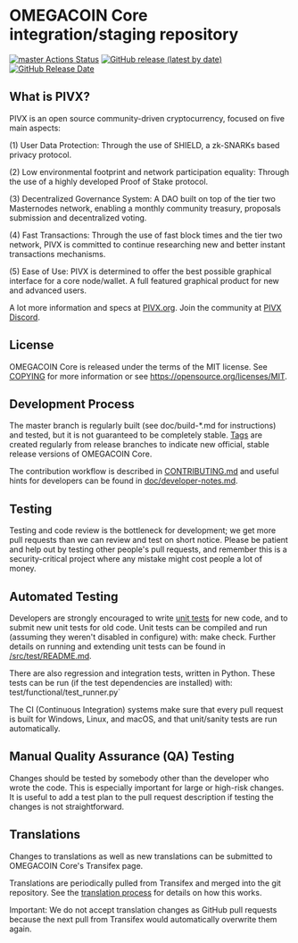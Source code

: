 OMEGACOIN Core integration/staging repository
=====================================

[![master Actions Status](https://github.com/Cobra-Technologies-GmbH/OmegaCoin/workflows/CI%20Actions%20for%20PIVX/badge.svg)](https://github.com/Cobra-Technologies-GmbH/OmegaCoin/actions)
[![GitHub release (latest by date)](https://img.shields.io/github/v/release/Cobra-Technologies-GmbH/OmegaCoin?color=%235c4b7d&cacheSeconds=3600)](https://github.com/Cobra-Technologies-GmbH/OmegaCoin/releases)
[![GitHub Release Date](https://img.shields.io/github/release-date/Cobra-Technologies-GmbH/OmegaCoin?color=%235c4b7d&cacheSeconds=3600)](https://github.com/Cobra-Technologies-GmbH/OmegaCoin/releases)

## What is PIVX?

PIVX is an open source community-driven cryptocurrency, focused on five main aspects:

(1) User Data Protection: Through the use of SHIELD, a zk-SNARKs based privacy protocol.

(2) Low environmental footprint and network participation equality: Through the use of a highly developed Proof of Stake protocol.

(3) Decentralized Governance System: A DAO built on top of the tier two Masternodes network, enabling a monthly community treasury, proposals submission and decentralized voting.

(4) Fast Transactions: Through the use of fast block times and the tier two network, PIVX is committed to continue researching new and better instant transactions mechanisms.

(5) Ease of Use: PIVX is determined to offer the best possible graphical interface for a core node/wallet. A full featured graphical product for new and advanced users.

A lot more information and specs at [PIVX.org](https://www.pivx.org/). Join the community at [PIVX Discord](https://discordapp.com/invite/jzqVsJd).

## License
OMEGACOIN Core is released under the terms of the MIT license. See [COPYING](https://github.com/PIVX-Project/PIVX/blob/master/COPYING) for more information or see https://opensource.org/licenses/MIT.

## Development Process

The master branch is regularly built (see doc/build-*.md for instructions) and tested, but it is not guaranteed to be completely stable. [Tags](https://github.com/PIVX-Project/PIVX/tags) are created regularly from release branches to indicate new official, stable release versions of OMEGACOIN Core.

The contribution workflow is described in [CONTRIBUTING.md](https://github.com/PIVX-Project/PIVX/blob/master/CONTRIBUTING.md) and useful hints for developers can be found in [doc/developer-notes.md](https://github.com/PIVX-Project/PIVX/blob/master/doc/developer-notes.md).

## Testing

Testing and code review is the bottleneck for development; we get more pull requests than we can review and test on short notice. Please be patient and help out by testing other people's pull requests, and remember this is a security-critical project where any mistake might cost people a lot of money.

## Automated Testing

Developers are strongly encouraged to write [unit tests](https://github.com/PIVX-Project/PIVX/blob/master/src/test/README.md) for new code, and to submit new unit tests for old code. Unit tests can be compiled and run (assuming they weren't disabled in configure) with: make check. Further details on running and extending unit tests can be found in [/src/test/README.md](https://github.com/PIVX-Project/PIVX/blob/master/src/test/README.md).

There are also regression and integration tests, written in Python. These tests can be run (if the test dependencies are installed) with: test/functional/test_runner.py`

The CI (Continuous Integration) systems make sure that every pull request is built for Windows, Linux, and macOS, and that unit/sanity tests are run automatically.

## Manual Quality Assurance (QA) Testing

Changes should be tested by somebody other than the developer who wrote the code. This is especially important for large or high-risk changes. It is useful to add a test plan to the pull request description if testing the changes is not straightforward.

## Translations

Changes to translations as well as new translations can be submitted to OMEGACOIN Core's Transifex page.

Translations are periodically pulled from Transifex and merged into the git repository. See the [translation process](https://github.com/PIVX-Project/PIVX/blob/master/doc/translation_process.md) for details on how this works.

Important: We do not accept translation changes as GitHub pull requests because the next pull from Transifex would automatically overwrite them again.
